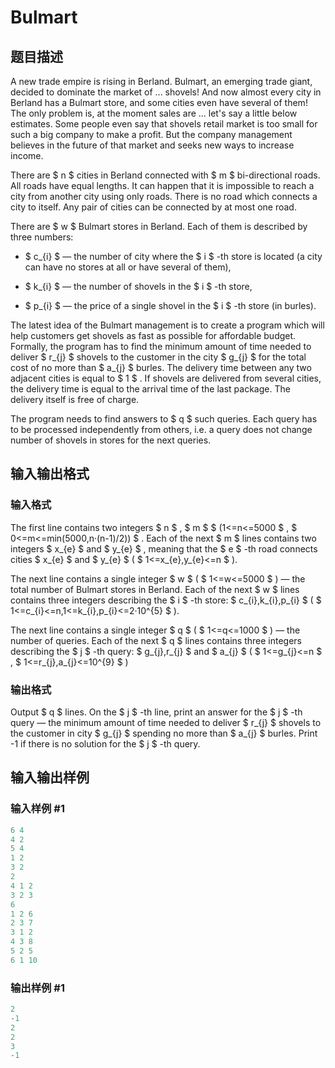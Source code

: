 # Bulmart

## 题目描述

A new trade empire is rising in Berland. Bulmart, an emerging trade giant, decided to dominate the market of ... shovels! And now almost every city in Berland has a Bulmart store, and some cities even have several of them! The only problem is, at the moment sales are ... let's say a little below estimates. Some people even say that shovels retail market is too small for such a big company to make a profit. But the company management believes in the future of that market and seeks new ways to increase income.

There are $ n $ cities in Berland connected with $ m $ bi-directional roads. All roads have equal lengths. It can happen that it is impossible to reach a city from another city using only roads. There is no road which connects a city to itself. Any pair of cities can be connected by at most one road.

There are $ w $ Bulmart stores in Berland. Each of them is described by three numbers:

- $ c_{i} $ — the number of city where the $ i $ -th store is located (a city can have no stores at all or have several of them),

- $ k_{i} $ — the number of shovels in the $ i $ -th store,

- $ p_{i} $ — the price of a single shovel in the $ i $ -th store (in burles).

The latest idea of the Bulmart management is to create a program which will help customers get shovels as fast as possible for affordable budget. Formally, the program has to find the minimum amount of time needed to deliver $ r_{j} $ shovels to the customer in the city $ g_{j} $ for the total cost of no more than $ a_{j} $ burles. The delivery time between any two adjacent cities is equal to $ 1 $ . If shovels are delivered from several cities, the delivery time is equal to the arrival time of the last package. The delivery itself is free of charge.

The program needs to find answers to $ q $ such queries. Each query has to be processed independently from others, i.e. a query does not change number of shovels in stores for the next queries.

## 输入输出格式

### 输入格式

The first line contains two integers $ n $ , $ m $ $ (1<=n<=5000 $ , $ 0<=m<=min(5000,n·(n-1)/2)) $ . Each of the next $ m $ lines contains two integers $ x_{e} $ and $ y_{e} $ , meaning that the $ e $ -th road connects cities $ x_{e} $ and $ y_{e} $ ( $ 1<=x_{e},y_{e}<=n $ ).

The next line contains a single integer $ w $ ( $ 1<=w<=5000 $ ) — the total number of Bulmart stores in Berland. Each of the next $ w $ lines contains three integers describing the $ i $ -th store: $ c_{i},k_{i},p_{i} $ ( $ 1<=c_{i}<=n,1<=k_{i},p_{i}<=2·10^{5} $ ).

The next line contains a single integer $ q $ ( $ 1<=q<=1000 $ ) — the number of queries. Each of the next $ q $ lines contains three integers describing the $ j $ -th query: $ g_{j},r_{j} $ and $ a_{j} $ ( $ 1<=g_{j}<=n $ , $ 1<=r_{j},a_{j}<=10^{9} $ )

### 输出格式

Output $ q $ lines. On the $ j $ -th line, print an answer for the $ j $ -th query — the minimum amount of time needed to deliver $ r_{j} $ shovels to the customer in city $ g_{j} $ spending no more than $ a_{j} $ burles. Print -1 if there is no solution for the $ j $ -th query.

## 输入输出样例

### 输入样例 #1

```cpp
6 4
4 2
5 4
1 2
3 2
2
4 1 2
3 2 3
6
1 2 6
2 3 7
3 1 2
4 3 8
5 2 5
6 1 10

```
### 输出样例 #1

```cpp
2
-1
2
2
3
-1

```
